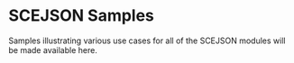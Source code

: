 # SCEJSON Samples

Samples illustrating various use cases for all of the SCEJSON modules will be made available here.
